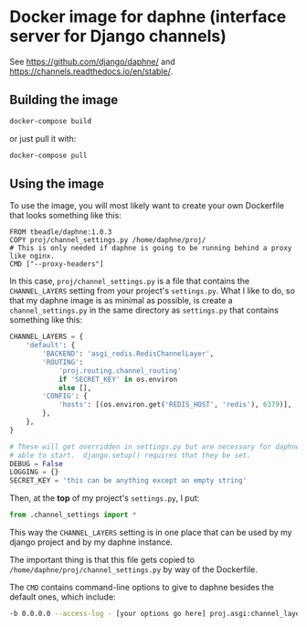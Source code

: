 # Docker image for daphne (interface server for Django channels)

See https://github.com/django/daphne/ and
https://channels.readthedocs.io/en/stable/.

## Building the image

```bash
docker-compose build
```

or just pull it with:

```bash
docker-compose pull
```

## Using the image

To use the image, you will most likely want to create your own Dockerfile that
looks something like this:

```
FROM tbeadle/daphne:1.0.3
COPY proj/channel_settings.py /home/daphne/proj/
# This is only needed if daphne is going to be running behind a proxy like nginx.
CMD ["--proxy-headers"]
```

In this case, `proj/channel_settings.py` is a file that contains the
`CHANNEL_LAYERS` setting from your project's `settings.py`.  What I like to do,
so that my daphne image is as minimal as possible, is create a
`channel_settings.py` in the same directory as `settings.py` that contains
something like this:

```python
CHANNEL_LAYERS = {
    'default': {
        'BACKEND': 'asgi_redis.RedisChannelLayer',
        'ROUTING':
            'proj.routing.channel_routing'
            if 'SECRET_KEY' in os.environ
            else [],
        'CONFIG': {
            'hosts': [(os.environ.get('REDIS_HOST', 'redis'), 6379)],
        },
    },
}

# These will get overridden in settings.py but are necessary for daphne to be
# able to start.  django.setup() requires that they be set.
DEBUG = False
LOGGING = {}
SECRET_KEY = 'this can be anything except an empty string'
```

Then, at the **top** of my project's `settings.py`, I put:

```python
from .channel_settings import *
```

This way the `CHANNEL_LAYERS` setting is in one place that can be used by my
django project and by my daphne instance.

The important thing is that this file gets copied to
`/home/daphne/proj/channel_settings.py` by way of the Dockerfile.

The `CMD` contains command-line options to give to daphne besides the default
ones, which include:

```bash
-b 0.0.0.0 --access-log - [your options go here] proj.asgi:channel_layer
```
